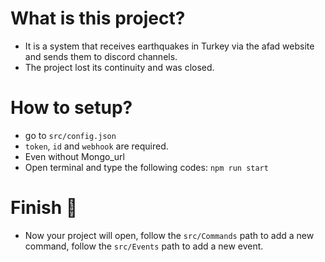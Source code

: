# What is this project?
- It is a system that receives earthquakes in Turkey via the afad website and sends them to discord channels.
- The project lost its continuity and was closed.

# How to setup?
- go to `src/config.json`
- `token`, `id` and `webhook` are required.
- Even without Mongo_url
- Open terminal and type the following codes: `npm run start`

# Finish 🎉
- Now your project will open, follow the `src/Commands` path to add a new command, follow the `src/Events` path to add a new event.
